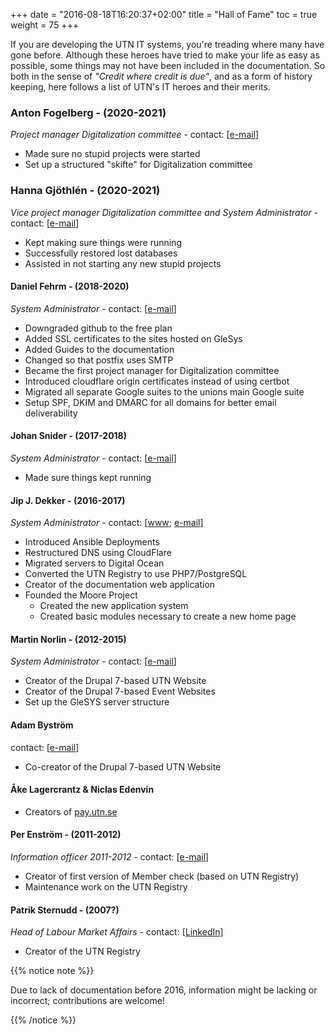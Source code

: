 +++
date = "2016-08-18T16:20:37+02:00"
title = "Hall of Fame"
toc = true
weight = 75
+++

If you are developing the UTN IT systems, you're treading where many have gone
before. Although these heroes have tried to make your life as easy as possible,
some things may not have been included in the documentation. So both in the
sense of _"Credit where credit is due"_, and as a form of history keeping, here
follows a list of UTN's IT heroes and their merits.

### Anton Fogelberg - (2020-2021)

_Project manager Digitalization committee_ - contact: \[[e-mail](mailto:antonfogelberg@gmail.com)\]

- Made sure no stupid projects were started
- Set up a structured "skifte" for Digitalization committee

### Hanna Gjöthlén - (2020-2021)

_Vice project manager Digitalization committee and System Administrator_ - contact: \[[e-mail](mailto:hannagjothlen@gmail.com)\]

- Kept making sure things were running
- Successfully restored lost databases
- Assisted in not starting any new stupid projects

#### Daniel Fehrm - (2018-2020)

_System Administrator_ - contact: \[[e-mail](mailto:daniel@fehrm.se)\]

- Downgraded github to the free plan
- Added SSL certificates to the sites hosted on GleSys
- Added Guides to the documentation
- Changed so that postfix uses SMTP
- Became the first project manager for Digitalization committee
- Introduced cloudflare origin certificates instead of using certbot
- Migrated all separate Google suites to the unions main Google suite
- Setup SPF, DKIM and DMARC for all domains for better email deliverability

#### Johan Snider - (2017-2018)

_System Administrator_ - contact: \[[e-mail](mailto:johan.snider@gmail.com)\]

- Made sure things kept running

#### Jip J. Dekker - (2016-2017)

_System Administrator_ - contact: \[[www](https://dekker.one/);
[e-mail](mailto:jip@dekker.one)\]

- Introduced Ansible Deployments
- Restructured DNS using CloudFlare
- Migrated servers to Digital Ocean
- Converted the UTN Registry to use PHP7/PostgreSQL
- Creator of the documentation web application
- Founded the Moore Project
  - Created the new application system
  - Created basic modules necessary to create a new home page

#### Martin Norlin - (2012-2015)

_System Administrator_ - contact: \[[e-mail](mailto:martin.norlin@utn.se)\]

- Creator of the Drupal 7-based UTN Website
- Creator of the Drupal 7-based Event Websites
- Set up the GleSYS server structure

#### Adam Byström

contact: \[[e-mail](mailto:adam.bystrom@uppstuk.se)\]

- Co-creator of the Drupal 7-based UTN Website

#### Åke Lagercrantz & Niclas Edenvin

- Creators of [pay.utn.se](https://pay.utn.se/)

#### Per Enström - (2011-2012)

_Information officer 2011-2012_ - contact: \[[e-mail](mailto:enstrom.per@gmail.com)\]

- Creator of first version of Member check (based on UTN Registry)
- Maintenance work on the UTN Registry

#### Patrik Sternudd - (2007?)

_Head of Labour Market Affairs_ - contact: \[[LinkedIn](http://se.linkedin.com/in/psternudd)\]

- Creator of the UTN Registry

{{% notice note %}}

Due to lack of documentation before 2016, information might be lacking or
incorrect; contributions are welcome!

{{% /notice %}}
